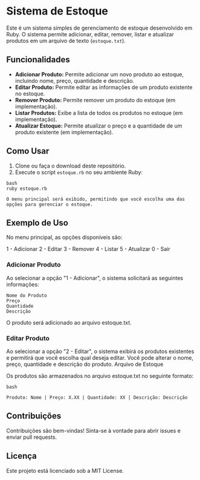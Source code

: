 # Sistema de Estoque

Este é um sistema simples de gerenciamento de estoque desenvolvido em Ruby. O sistema permite adicionar, editar, remover, listar e atualizar produtos em um arquivo de texto (`estoque.txt`).

## Funcionalidades

- **Adicionar Produto:** Permite adicionar um novo produto ao estoque, incluindo nome, preço, quantidade e descrição.
- **Editar Produto:** Permite editar as informações de um produto existente no estoque.
- **Remover Produto:** Permite remover um produto do estoque (em implementação).
- **Listar Produtos:** Exibe a lista de todos os produtos no estoque (em implementação).
- **Atualizar Estoque:** Permite atualizar o preço e a quantidade de um produto existente (em implementação).

## Como Usar

1. Clone ou faça o download deste repositório.
2. Execute o script `estoque.rb` no seu ambiente Ruby:

```
bash
ruby estoque.rb
```

    O menu principal será exibido, permitindo que você escolha uma das opções para gerenciar o estoque.

## Exemplo de Uso

No menu principal, as opções disponíveis são:

1 - Adicionar
2 - Editar
3 - Remover
4 - Listar
5 - Atualizar
0 - Sair

### Adicionar Produto

Ao selecionar a opção "1 - Adicionar", o sistema solicitará as seguintes informações:

    Nome do Produto
    Preço
    Quantidade
    Descrição

O produto será adicionado ao arquivo estoque.txt.

### Editar Produto

Ao selecionar a opção "2 - Editar", o sistema exibirá os produtos existentes e permitirá que você escolha qual deseja editar. Você pode alterar o nome, preço, quantidade e descrição do produto.
Arquivo de Estoque

Os produtos são armazenados no arquivo estoque.txt no seguinte formato:
```
bash

Produto: Nome | Preço: X.XX | Quantidade: XX | Descrição: Descrição
```
## Contribuições

Contribuições são bem-vindas! Sinta-se à vontade para abrir issues e enviar pull requests.

## Licença

Este projeto está licenciado sob a MIT License.
